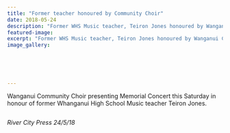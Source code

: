 ```yaml
---
title: "Former teacher honoured by Community Choir"
date: 2018-05-24
description: "Former WHS Music teacher, Teiron Jones honoured by Wanganui Community Choir..."
featured-image: 
excerpt: "Former WHS Music teacher, Teiron Jones honoured by Wanganui Community Choir."
image_gallery:
    
    
    
    
    
---
```


<p>Wanganui Community Choir presenting Memorial Concert this Saturday in honour of former Whanganui High School Music teacher Teiron Jones.</p>
<p><img src=http://c1940652.r52.cf0.rackcdn.com/5b2b1478ff2a7c6bfc002470/Teiron-Jones-ex-Music-teacher-article-24-may.gif alt="" /></p>
<p><em>River City Press 24/5/18</em></p>

